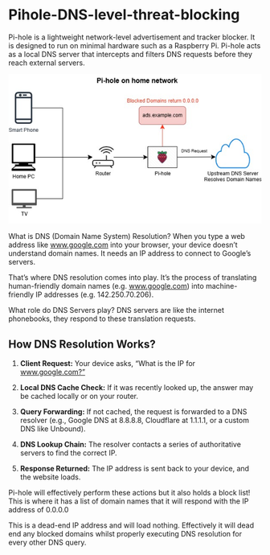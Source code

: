 # Pihole-DNS-level-threat-blocking
Pi-hole is a lightweight network-level advertisement and tracker blocker. It is designed to run on minimal hardware such as a Raspberry Pi. Pi-hole acts as a local DNS server that intercepts and filters DNS requests before they reach external servers. 

<p align="center">
<img src="images/Pihole_diagram.jpg" alt="Pi-hole Setup" width="800"/>
</p>

What is DNS (Domain Name System) Resolution? 
When you type a web address like www.google.com into your browser, your device doesn’t understand domain names. It needs an IP address to connect to Google’s servers. 

That’s where DNS resolution comes into play. It’s the process of translating human-friendly domain names (e.g. www.google.com) into machine-friendly IP addresses (e.g. 142.250.70.206). 

What role do DNS Servers play? 
DNS servers are like the internet phonebooks, they respond to these translation requests.


## How DNS Resolution Works?

1. **Client Request:**
Your device asks, “What is the IP for www.google.com?”


2. **Local DNS Cache Check:**
If it was recently looked up, the answer may be cached locally or on your router.


3. **Query Forwarding:**
If not cached, the request is forwarded to a DNS resolver (e.g., Google DNS at 8.8.8.8, Cloudflare at 1.1.1.1, or a custom DNS like Unbound).


4. **DNS Lookup Chain:**
The resolver contacts a series of authoritative servers to find the correct IP.

5. **Response Returned:**
The IP address is sent back to your device, and the website loads.


Pi-hole will effectively perform these actions but it also holds a block list! This is where it has a list of domain names that it will respond with the IP address of 0.0.0.0 

This is a dead-end IP address and will load nothing. Effectively it will dead end any blocked domains whilst properly executing DNS resolution for every other DNS query.
